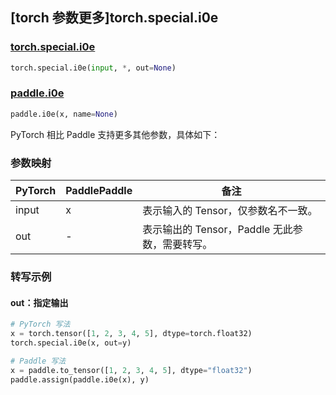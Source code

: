 ## [torch 参数更多]torch.special.i0e

### [torch.special.i0e](https://pytorch.org/docs/stable/special.html#torch.special.i0e)

```python
torch.special.i0e(input, *, out=None)
```

### [paddle.i0e](https://www.paddlepaddle.org.cn/documentation/docs/zh/develop/api/paddle/i0e_cn.html)

```python
paddle.i0e(x, name=None)
```

PyTorch 相比 Paddle 支持更多其他参数，具体如下：

### 参数映射

| PyTorch | PaddlePaddle | 备注                                               |
| ------- | ------------ | -------------------------------------------------- |
| input   | x            | 表示输入的 Tensor，仅参数名不一致。                |
| out     | -            | 表示输出的 Tensor，Paddle 无此参数，需要转写。 |

### 转写示例

#### out：指定输出

```python
# PyTorch 写法
x = torch.tensor([1, 2, 3, 4, 5], dtype=torch.float32)
torch.special.i0e(x, out=y)

# Paddle 写法
x = paddle.to_tensor([1, 2, 3, 4, 5], dtype="float32")
paddle.assign(paddle.i0e(x), y)
```
